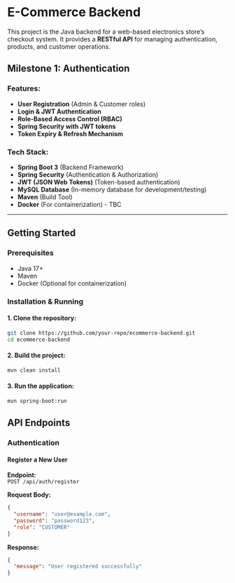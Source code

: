# E-Commerce Backend

This project is the Java backend for a web-based electronics store’s checkout system. It provides a **RESTful API** for managing authentication, products, and customer operations.

## Milestone 1: Authentication

### Features:
- **User Registration** (Admin & Customer roles)
- **Login & JWT Authentication**
- **Role-Based Access Control (RBAC)**
- **Spring Security with JWT tokens**
- **Token Expiry & Refresh Mechanism**

### Tech Stack:
- **Spring Boot 3** (Backend Framework)
- **Spring Security** (Authentication & Authorization)
- **JWT (JSON Web Tokens)** (Token-based authentication)
- **MySQL Database** (In-memory database for development/testing)
- **Maven** (Build Tool)
- **Docker** (For containerization) - TBC

---

## Getting Started

### Prerequisites
- Java 17+
- Maven
- Docker (Optional for containerization)

### Installation & Running

#### 1. Clone the repository:
```sh
git clone https://github.com/your-repo/ecommerce-backend.git
cd ecommerce-backend
```
#### 2. Build the project:
```sh
mvn clean install
```
#### 3. Run the application:
```sh
mvn spring-boot:run
```
## API Endpoints

### Authentication

#### Register a New User
**Endpoint:**  
`POST /api/auth/register`  

**Request Body:**
```json
{
  "username": "user@example.com",
  "password": "password123",
  "role": "CUSTOMER"
}
```
**Response:**
```json
{
  "message": "User registered successfully"
}
```